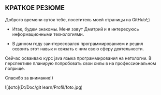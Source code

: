 ## **КРАТКОЕ РЕЗЮМЕ**
   Доброго времени суток тебе, посетитель моей страницы на GitHub!;)

* Итак, будем знакомы. Меня зовут Дмитрий и я интересуюсь информационными технологиями.

* В данном году заинтересовался программированием и решил освоить этот навык и связать с ним свою сферу деятельности. 

Сейчас осваиваю курс java языка программирования на нетологии. В перспективе планирую попробовать свои силы в на профессиональном поприще.

Спасибо за внимание!)

![фото](D:/Doc/git learn/Profil/foto.jpg)
